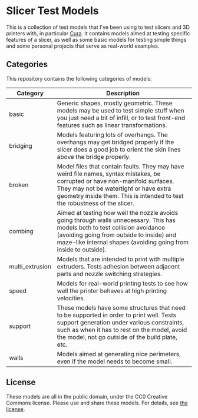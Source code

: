 Slicer Test Models
==================
This is a collection of test models that I've been using to test slicers and 3D printers with, in particular [Cura](https://github.com/Ultimaker/Cura). It contains models aimed at testing specific features of a slicer, as well as some basic models for testing simple things and some personal projects that serve as real-world examples.

Categories
----------
This repository contains the following categories of models:

Category        | Description
--------------- | -----------
basic           | Generic shapes, mostly geometric. These models may be used to test simple stuff when you just need a bit of infill, or to test front-end features such as linear transformations.
bridging        | Models featuring lots of overhangs. The overhangs may get bridged properly if the slicer does a good job to orient the skin lines above the bridge properly.
broken          | Model files that contain faults. They may have weird file names, syntax mistakes, be corrupted or have non-manifold surfaces. They may not be watertight or have extra geometry inside them. This is intended to test the robustness of the slicer.
combing         | Aimed at testing how well the nozzle avoids going through walls unnecessary. This has models both to test collision avoidance (avoiding going from outside to inside) and maze-like internal shapes (avoiding going from inside to outside).
multi_extrusion | Models that are intended to print with multiple extruders. Tests adhesion between adjacent parts and nozzle switching strategies.
speed           | Models for real-world printing tests to see how well the printer behaves at high printing velocities.
support         | These models have some structures that need to be supported in order to print well. Tests support generation under various constraints, such as when it has to rest on the model, avoid the model, not go outside of the build plate, etc.
walls           | Models aimed at generating nice perimeters, even if the model needs to become small.

License
-------
These models are all in the public domain, under the CC0 Creative Commons license. Please use and share these models. For details, see [the license](https://github.com/Ghostkeeper/SlicerTestModels/blob/master/LICENSE.md).